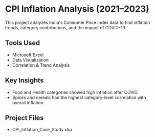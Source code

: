 # CPI Inflation Analysis (2021–2023)
This project analyzes India's Consumer Price Index data to find inflation trends, category contributions, and the impact of COVID-19.

## Tools Used
- Microsoft Excel
- Data Visualization
- Correlation & Trend Analysis

## Key Insights
- Food and Health categories showed high inflation after COVID.
- Spices and cereals had the highest category-level correlation with overall inflation.

## Project Files
- CPI_Inflation_Case_Study.xlsx


